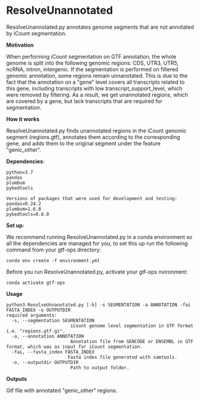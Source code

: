 # ResolveUnannotated

ResolveUnannotated.py annotates genome segments that are not annotated by iCount segmentation.

**Motivation**

When performing iCount segmentation on GTF annotation, the whole genome is split into the following genomic regions: CDS, UTR3, UTR5, ncRNA, intron, intergenic.
If  the segmentation is performed on filtered genomic annotation, some regions remain unnanotated. 
This is due to the fact that the annotation on a "gene" level covers all transcripts related to this gene, including transcripts with low transcript_support_level, which were removed by filtering. As a result, we get unannotated regions, which are covered by a gene, but lack transcripts that are required for segmentation.

**How it works**

ResolveUnannotated.py finds unannotated regions in the iCount genomic segment (regions.gtf), annotates them according to the corresponding gene, and adds them to the original segment under the feature "genic_other".


**Dependencies**:
```
python=3.7
pandas
plumbum
pybedtools

Versions of packages that were used for development and testing:
pandas=0.24.2
plumbum=1.6.8
pybedtools=0.8.0
```

**Set up**:

We recommend running ResolveUnannotated.py in a conda environment so all the dependencies are managed for you, to set this up run the following command from your gtf-ops directory:
```
conda env create -f environment.yml
```
Before you run ResolveUnannotated.py, activate your gtf-ops nvironment:
```
conda activate gtf-ops
```

**Usage**
```
python3 ResolveUnnanotated.py [-h] -s SEGMENTATION -a ANNOTATION -fai FASTA_INDEX -o OUTPUTDIR
required arguments:
  -s, --segmentation SEGMENTATION
                        iCount genome level segmentation in GTF format i.e. "regions.gtf.gz".
  -a, --annotation ANNOTATION
                        Annotation file from GENCODE or ENSEMBL in GTF format, which was as input for iCount segmentation.
  -fai, --fasta_index FASTA_INDEX
                       Fasta index file generated with samtools.
  -o, --outputdir OUTPUTDIR
                        Path to output folder.
```

**Outputs**

Gtf file with annotated "genic_other" regions.

